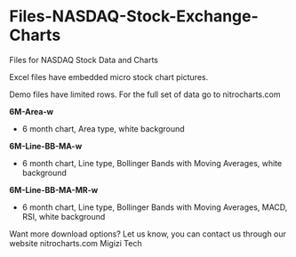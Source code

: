 # Files-NASDAQ-Stock-Exchange-Charts
Files for NASDAQ Stock Data and Charts

Excel files have embedded micro stock chart pictures.

Demo files have limited rows.
For the full set of data go to nitrocharts.com

**6M-Area-w**
  - 6 month chart, Area type, white background

**6M-Line-BB-MA-w**
  - 6 month chart, Line type, Bollinger Bands with Moving Averages, white background
  
**6M-Line-BB-MA-MR-w**
  - 6 month chart, Line type, Bollinger Bands with Moving Averages, MACD, RSI, white background


Want more download options? Let us know, you can contact us through our website nitrocharts.com
Migizi Tech
